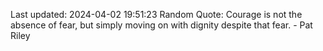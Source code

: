Last updated: 2024-04-02 19:51:23
Random Quote: Courage is not the absence of fear, but simply moving on with dignity despite that fear. - Pat Riley